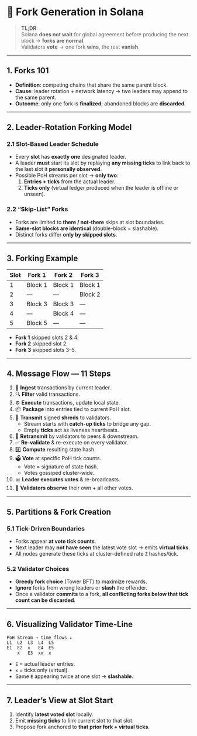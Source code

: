 # 🌿 Fork Generation in Solana

> **TL;DR**:  
> Solana **does not wait** for global agreement before producing the next block → **forks are normal**.  
> Validators **vote** → one fork **wins**, the rest **vanish**.

---

## 1. Forks 101  
- **Definition**: competing chains that share the same parent block.  
- **Cause**: leader rotation + network latency → two leaders may append to the same parent.  
- **Outcome**: only one fork is **finalized**; abandoned blocks are **discarded**.

---

## 2. Leader-Rotation Forking Model  

### 2.1 Slot-Based Leader Schedule  
- Every **slot** has **exactly one** designated leader.  
- A leader **must** start its slot by replaying **any missing ticks** to link back to the last slot it **personally observed**.  
- Possible PoH streams per slot → **only two**:  
  1. **Entries + ticks** from the actual leader.  
  2. **Ticks only** (virtual ledger produced when the leader is offline or unseen).

### 2.2 “Skip-List” Forks  
- Forks are limited to **there / not-there** skips at slot boundaries.  
- **Same-slot blocks are identical** (double-block = slashable).  
- Distinct forks differ **only by skipped slots**.

---

## 3. Forking Example  

| Slot | Fork 1 | Fork 2 | Fork 3 |
|------|--------|--------|--------|
| 1    | Block 1 | Block 1 | Block 1 |
| 2    | —       | —       | Block 2 |
| 3    | Block 3 | Block 3 | —       |
| 4    | —       | Block 4 | —       |
| 5    | Block 5 | —       | —       |

- **Fork 1** skipped slots 2 & 4.  
- **Fork 2** skipped slot 2.  
- **Fork 3** skipped slots 3–5.

---

## 4. Message Flow — 11 Steps  

1. 🚪 **Ingest** transactions by current leader.  
2. 🔍 **Filter** valid transactions.  
3. ⚙️ **Execute** transactions, update local state.  
4. 📦 **Package** into entries tied to current PoH slot.  
5. 📡 **Transmit** signed **shreds** to validators.  
   - Stream starts with **catch-up ticks** to bridge any gap.  
   - Empty **ticks** act as liveness heartbeats.  
6. 🔄 **Retransmit** by validators to peers & downstream.  
7. ✅ **Re-validate** & re-execute on every validator.  
8. #️⃣ **Compute** resulting state hash.  
9. 🗳️ **Vote** at specific PoH tick counts.  
   - Vote = signature of state hash.  
   - Votes gossiped cluster-wide.  
10. 📊 **Leader executes votes** & re-broadcasts.  
11. 👀 **Validators observe** their own + all other votes.

---

## 5. Partitions & Fork Creation  

### 5.1 Tick-Driven Boundaries  
- Forks appear **at vote tick counts**.  
- Next leader may **not have seen** the latest vote slot → emits **virtual ticks**.  
- All nodes generate these ticks at cluster-defined rate `Z` hashes/tick.

### 5.2 Validator Choices  
- **Greedy fork choice** (Tower BFT) to maximize rewards.  
- **Ignore** forks from wrong leaders or **slash** the offender.  
- Once a validator **commits** to a fork, **all conflicting forks below that tick count can be discarded**.

---

## 6. Visualizing Validator Time-Line  

```
PoH Stream → time flows ↓
L1  L2  L3  L4  L5
E1  E2  x   E4  E5
    x   E3  xx  x
```
- `E` = actual leader entries.  
- `x` = ticks only (virtual).  
- Same `E` appearing twice at one slot → **slashable**.

---

## 7. Leader’s View at Slot Start  

1. Identify **latest voted slot** locally.  
2. Emit **missing ticks** to link current slot to that slot.  
3. Propose fork anchored to **that prior fork + virtual ticks**.